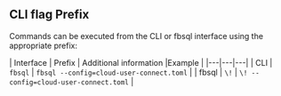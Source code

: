 ## CLI flag Prefix

Commands can be executed from the CLI or fbsql interface using the appropriate prefix:

| Interface | Prefix | Additional information |Example |
|---|---|---|
| CLI | `fbsql` | `fbsql --config=cloud-user-connect.toml` |
| fbsql | `\!` | `\! --config=cloud-user-connect.toml` |
